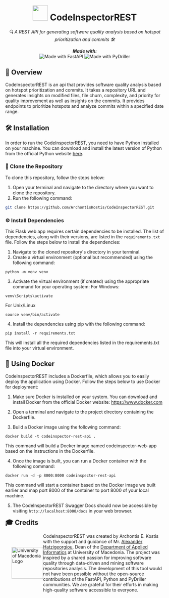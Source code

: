 <h1 align="center">
  <img src="https://github.com/ArchontisKostis/CodeInspector/blob/master/static/assets/svg/logo_1.svg" width="48" height="48" />
  CodeInspectorREST
</h1>

<p align="center">
  <em>🔍 A REST API for generating software quality analysis based on hotspot prioritization and commits 🛠️</em> 
</p>

<p align="center">
  <em><b>Made with:</b></em> <br>
  <img src="https://img.shields.io/badge/Flask-blue" alt="Made with FastAPI" />
  <img src="https://img.shields.io/badge/PyDriller-green" alt="Made with PyDriller" />
</p>

## 🚀 Overview
CodeInspectorREST is an api that provides software quality analysis based on hotspot prioritization and commits.
It takes a repository URL and generates insights on modified files, file churn, complexity, and priority for quality improvement as well as insights on the commits.
It provides endpoints to prioritize hotspots and analyze commits within a specified date range.

## 🛠️ Installation
In order to run the CodeInspectorREST, you need to have Python installed on your machine. 
You can download and install the latest version of Python from the official Python website [here](https://www.python.org/downloads/).

### 🐙 Clone the Repository
To clone this repository, follow the steps below:
1. Open your terminal and navigate to the directory where you want to clone the repository.
2. Run the following command:
```bash
git clone https://github.com/ArchontisKostis/CodeInspectorREST.git
```

### ⚙️ Install Dependencies
This Flask web app requires certain dependencies to be installed. The list of dependencies, along with their versions, are listed in the `requirements.txt` file. Follow the steps below to install the dependencies:

1. Navigate to the cloned repository's directory in your terminal.
2. Create a virtual environment (optional but recommended) using the following command:
```
python -m venv venv
```

3. Activate the virtual environment (if created) using the appropriate command for your operating system:
For Windows:
```
venv\Scripts\activate
```

For Unix/Linux
```
source venv/bin/activate
```

4. Install the dependencies using pip with the following command:
```
pip install -r requirements.txt
```

This will install all the required dependencies listed in the requirements.txt file into your virtual environment.

## 🐳 Using Docker

CodeInspectorREST includes a Dockerfile, which allows you to easily deploy the application using Docker. Follow the steps below to use Docker for deployment:

1. Make sure Docker is installed on your system. You can download and install Docker from the official Docker website: https://www.docker.com

2. Open a terminal and navigate to the project directory containing the Dockerfile.

3. Build a Docker image using the following command:
```
docker build -t codeinspector-rest-api .
```
This command will build a Docker image named codeinspector-web-app based on the instructions in the Dockerfile.

4. Once the image is built, you can run a Docker container with the following command:
```
docker run -d -p 8000:8000 codeinspector-rest-api
```
This command will start a container based on the Docker image we built earlier and map port 8000 of the container to port 8000 of your local machine.

5. The CodeInspectorREST Swagger Docs should now be accessible by visiting `http://localhost:8000/docs` in your web browser.

<h2 style="margin: 0; padding: 0;">🎓 Credits</h2>
<div style="display: flex; align-items: center; flex-direction: row-reverse;">
  <p>
    CodeInspectorREST was created by Archontis E. Kostis with the support and guidance of Mr. <a href="https://users.uom.gr/~achat/">Alexander Hatzigeorgiou</a>, 
    Dean of the <a href="https://www.uom.gr/dai">Department of Applied Informatics</a> at University of Macedonia. 
    The project was inspired by a shared passion for improving software quality through data-driven and mining software repositories analysis. 
    The development of this tool would not have been possible without the open-source contributions of the FastAPI, Python and PyDriller communities. 
    We are grateful for their efforts in making high-quality software accessible to everyone.
  </p>
  <img src="https://www.uom.gr/site/images/logos/UOMLOGOGR-thumb.jpg" alt="University of Macedonia Logo" height="100" style="margin-left: 20px; align: center;">
</div>
